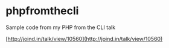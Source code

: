 phpfromthecli
=============

Sample code from my PHP from the CLI talk

[http://joind.in/talk/view/10560](http://joind.in/talk/view/10560)
